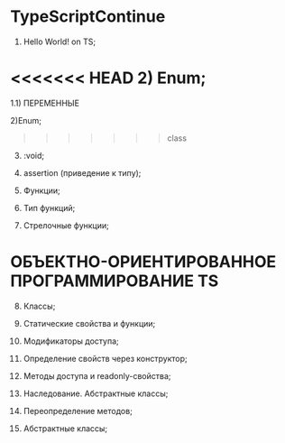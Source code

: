# TypeScriptContinue 

1) Hello World! on TS;

<<<<<<< HEAD
2) Enum;
=======
1.1) ПЕРЕМЕННЫЕ

2)Enum;
>>>>>>> class

3) :void;

4) assertion (приведение к типу);

5) Функции;

6) Тип функций;

7) Стрелочные функции;

# ОБЪЕКТНО-ОРИЕНТИРОВАННОЕ ПРОГРАММИРОВАНИЕ TS

8) Классы;

9) Статические свойства и функции; 

10) Модификаторы доступа;

11) Определение свойств через конструктор;

12) Методы доступа и readonly-свойства;

13) Наследование. Абстрактные классы;

14) Переопределение методов;

15) Абстрактные классы;
